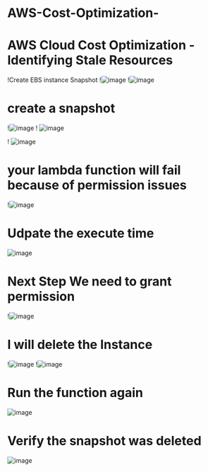 # AWS-Cost-Optimization-
#  AWS Cloud Cost Optimization - Identifying Stale Resources
!Create  EBS instance Snapshot
!![image](https://github.com/rogerbarrow/AWS-Cost-Optimization-/assets/46138186/1f861d77-e6d5-4445-a700-50ed8e47eec1)
!![image](https://github.com/rogerbarrow/AWS-Cost-Optimization-/assets/46138186/f2dfa814-fcef-4ace-bf00-d019adb8291e)
# create a snapshot
!![image](https://github.com/rogerbarrow/AWS-Cost-Optimization-/assets/46138186/1abe5cce-37d7-43b0-97ca-1954a6dc7fc3)
! ![image](https://github.com/rogerbarrow/AWS-Cost-Optimization-/assets/46138186/8b9e9e96-d98e-4615-b17e-682dc7bc63c2)

! ![image](https://github.com/rogerbarrow/AWS-Cost-Optimization-/assets/46138186/92195034-5ac0-472a-a263-8458c116ff97)
# your lambda function will fail because of permission issues
!![image](https://github.com/rogerbarrow/AWS-Cost-Optimization-/assets/46138186/ddbb60f6-07bb-4abf-a047-1be31209dd9a)
# Udpate the execute time 
![image](https://github.com/rogerbarrow/AWS-Cost-Optimization-/assets/46138186/efea3d29-1d13-4f50-86bb-c2efc7968806)

# Next Step We need to grant permission
!![image](https://github.com/rogerbarrow/AWS-Cost-Optimization-/assets/46138186/b4c5e763-42c2-4c22-9340-a4d62432314a)
 # I will delete the Instance 
 !![image](https://github.com/rogerbarrow/AWS-Cost-Optimization-/assets/46138186/49a93fa8-c177-4547-957f-4d8e2086164c)
!![image](https://github.com/rogerbarrow/AWS-Cost-Optimization-/assets/46138186/958371e9-8608-45cb-9b3f-ec4a8600dae1)
# Run the function again
![image](https://github.com/rogerbarrow/AWS-Cost-Optimization-/assets/46138186/4a7f83dd-9a35-4655-ad01-295227d98f74)
 # Verify the snapshot was deleted 
 ![image](https://github.com/rogerbarrow/AWS-Cost-Optimization-/assets/46138186/00eaa847-7124-4d53-b5b9-5cb4aec578bf)
